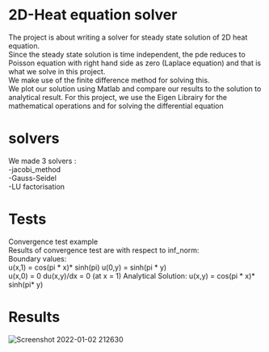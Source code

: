 # 2D-Heat equation solver

The project is about writing a solver for steady state solution of 2D heat equation.  
Since the steady state solution is time independent, the pde reduces to Poisson equation with right hand side as zero (Laplace equation) and that is what we solve in this project.  
We make use of the finite difference method for solving this.  
We plot our solution using Matlab and compare our results to the solution to analytical result.
For this project, we use the Eigen Librairy for the mathematical operations and for solving the differential equation

# solvers
We made 3 solvers :  
-jacobi_method   
-Gauss-Seidel   
-LU factorisation  

# Tests 
Convergence test example  
Results of convergence test are with respect to inf_norm:  
Boundary values:  
u(x,1) = cos(pi * x)* sinh(pi)
u(0,y) = sinh(pi * y)  
u(x,0) = 0
du(x,y)/dx = 0 (at x = 1)
Analytical Solution: u(x,y) = cos(pi * x)* sinh(pi* y)


# Results
![Screenshot 2022-01-02 212630](https://user-images.githubusercontent.com/73020056/147888619-99e38ad6-623b-4c16-8b90-f3cb6196daf9.png)
